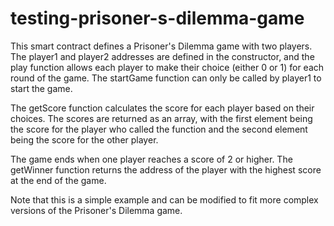 # testing-prisoner-s-dilemma-game
This smart contract defines a Prisoner's Dilemma game with two players. The player1 and player2 addresses are defined in the constructor, and the play function allows each player to make their choice (either 0 or 1) for each round of the game. The startGame function can only be called by player1 to start the game.

The getScore function calculates the score for each player based on their choices. The scores are returned as an array, with the first element being the score for the player who called the function and the second element being the score for the other player.

The game ends when one player reaches a score of 2 or higher. The getWinner function returns the address of the player with the highest score at the end of the game.

Note that this is a simple example and can be modified to fit more complex versions of the Prisoner's Dilemma game.
